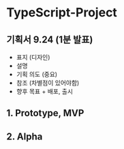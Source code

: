 # TypeScript-Project

## 기획서 9.24 (1분 발표)
- 표지 (디자인)
- 설명
- 기획 의도 (중요)
- 참조 (차별점이 있어야함)
- 향후 목표 + 배포, 출시

## 1. Prototype, MVP 
## 2. Alpha

